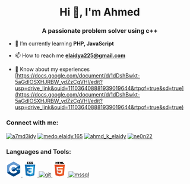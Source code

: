 <h1 align="center">Hi 👋, I'm Ahmed</h1>
<h3 align="center">A passionate problem solver using c++</h3>

- 🌱 I’m currently learning **PHP, JavaScript**

- 📫 How to reach me **elaidya225@gmail.com**

- 📄 Know about my experiences [https://docs.google.com/document/d/1dDshBwkt-5aGdIOSXHJRBW_ydZzCgVHI/edit?usp=drive_link&ouid=111036408881939019644&rtpof=true&sd=true](https://docs.google.com/document/d/1dDshBwkt-5aGdIOSXHJRBW_ydZzCgVHI/edit?usp=drive_link&ouid=111036408881939019644&rtpof=true&sd=true)

<h3 align="left">Connect with me:</h3>
<p align="left">
<a href="https://linkedin.com/in/a7md3idy" target="blank"><img align="center" src="https://raw.githubusercontent.com/rahuldkjain/github-profile-readme-generator/master/src/images/icons/Social/linked-in-alt.svg" alt="a7md3idy" height="30" width="40" /></a>
<a href="https://fb.com/medo.elaidy.165" target="blank"><img align="center" src="https://raw.githubusercontent.com/rahuldkjain/github-profile-readme-generator/master/src/images/icons/Social/facebook.svg" alt="medo.elaidy.165" height="30" width="40" /></a>
<a href="https://instagram.com/ahmd_k_elaidy" target="blank"><img align="center" src="https://raw.githubusercontent.com/rahuldkjain/github-profile-readme-generator/master/src/images/icons/Social/instagram.svg" alt="ahmd_k_elaidy" height="30" width="40" /></a>
<a href="https://codeforces.com/profile/ne0n22" target="blank"><img align="center" src="https://raw.githubusercontent.com/rahuldkjain/github-profile-readme-generator/master/src/images/icons/Social/codeforces.svg" alt="ne0n22" height="30" width="40" /></a>
</p>

<h3 align="left">Languages and Tools:</h3>
<p align="left"> <a href="https://www.w3schools.com/cpp/" target="_blank" rel="noreferrer"> <img src="https://raw.githubusercontent.com/devicons/devicon/master/icons/cplusplus/cplusplus-original.svg" alt="cplusplus" width="40" height="40"/> </a> <a href="https://www.w3schools.com/css/" target="_blank" rel="noreferrer"> <img src="https://raw.githubusercontent.com/devicons/devicon/master/icons/css3/css3-original-wordmark.svg" alt="css3" width="40" height="40"/> </a> <a href="https://git-scm.com/" target="_blank" rel="noreferrer"> <img src="https://www.vectorlogo.zone/logos/git-scm/git-scm-icon.svg" alt="git" width="40" height="40"/> </a> <a href="https://www.w3.org/html/" target="_blank" rel="noreferrer"> <img src="https://raw.githubusercontent.com/devicons/devicon/master/icons/html5/html5-original-wordmark.svg" alt="html5" width="40" height="40"/> </a> <a href="https://www.microsoft.com/en-us/sql-server" target="_blank" rel="noreferrer"> <img src="https://www.svgrepo.com/show/303229/microsoft-sql-server-logo.svg" alt="mssql" width="40" height="40"/> </a> </p>


